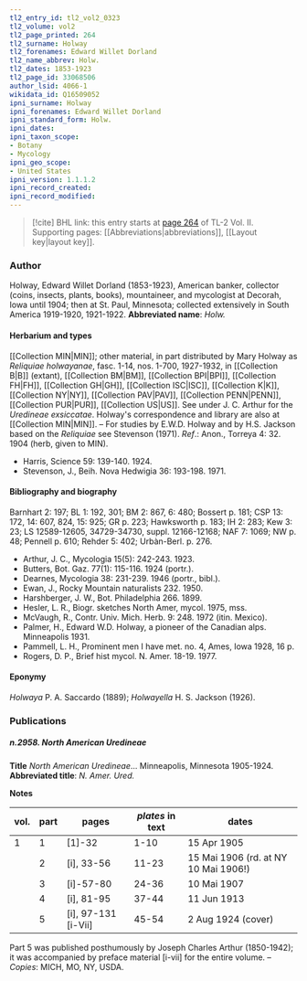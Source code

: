 ```yaml
---
tl2_entry_id: tl2_vol2_0323
tl2_volume: vol2
tl2_page_printed: 264
tl2_surname: Holway
tl2_forenames: Edward Willet Dorland
tl2_name_abbrev: Holw.
tl2_dates: 1853-1923
tl2_page_id: 33068506
author_lsid: 4066-1
wikidata_id: Q16509052
ipni_surname: Holway
ipni_forenames: Edward Willet Dorland
ipni_standard_form: Holw.
ipni_dates: 
ipni_taxon_scope: 
- Botany
- Mycology
ipni_geo_scope: 
- United States
ipni_version: 1.1.1.2
ipni_record_created: 
ipni_record_modified:
---
```



> [!cite] BHL link: this entry starts at [page 264](https://www.biodiversitylibrary.org/page/33068506) of TL-2 Vol. II.
> Supporting pages: [[Abbreviations|abbreviations]], [[Layout key|layout key]].

### Author

Holway, Edward Willet Dorland (1853-1923), American banker, collector (coins, insects, plants, books), mountaineer, and mycologist at Decorah, Iowa until 1904; then at St. Paul, Minnesota; collected extensively in South America 1919-1920, 1921-1922. 
**Abbreviated name**: *Holw.*

#### Herbarium and types

[[Collection MIN|MIN]]; other material, in part distributed by Mary Holway as *Reliquiae holwayanae*, fasc. 1-14, nos. 1-700, 1927-1932, in [[Collection B|B]] (extant), [[Collection BM|BM]], [[Collection BPI|BPI]], [[Collection FH|FH]], [[Collection GH|GH]], [[Collection ISC|ISC]], [[Collection K|K]], [[Collection NY|NY]], [[Collection PAV|PAV]], [[Collection PENN|PENN]], [[Collection PUR|PUR]], [[Collection US|US]]. See under J. C. Arthur for the *Uredineae exsiccatae*. Holway's correspondence and library are also at [[Collection MIN|MIN]]. – For studies by E.W.D. Holway and by H.S. Jackson based on the *Reliquiae* see Stevenson (1971).
*Ref*.: Anon., Torreya 4: 32. 1904 (herb, given to MIN).
- Harris, Science 59: 139-140. 1924.
- Stevenson, J., Beih. Nova Hedwigia 36: 193-198. 1971.

#### Bibliography and biography

Barnhart 2: 197; BL 1: 192, 301; BM 2: 867, 6: 480; Bossert p. 181; CSP 13: 172, 14: 607, 824, 15: 925; GR p. 223; Hawksworth p. 183; IH 2: 283; Kew 3: 23; LS 12589-12605, 34729-34730, suppl. 12166-12168; NAF 7: 1069; NW p. 48; Pennell p. 610; Rehder 5: 402; Urbàn-Berl. p. 276.
- Arthur, J. C., Mycologia 15(5): 242-243. 1923.
- Butters, Bot. Gaz. 77(1): 115-116. 1924 (portr.).
- Dearnes, Mycologia 38: 231-239. 1946 (portr., bibl.).
- Ewan, J., Rocky Mountain naturalists 232. 1950.
- Harshberger, J. W., Bot. Philadelphia 266. 1899.
- Hesler, L. R., Biogr. sketches North Amer, mycol. 1975, mss.
- McVaugh, R., Contr. Univ. Mich. Herb. 9: 248. 1972 (itin. Mexico).
- Palmer, H., Edward W.D. Holway, a pioneer of the Canadian alps. Minneapolis 1931.
- Pammell, L. H., Prominent men I have met. no. 4, Ames, Iowa 1928, 16 p.
- Rogers, D. P., Brief hist mycol. N. Amer. 18-19. 1977.

#### Eponymy

*Holwaya* P. A. Saccardo (1889); *Holwayella* H. S. Jackson (1926).

### Publications

##### n.2958. North American Uredineae

**Title**
*North American Uredineae*... Minneapolis, Minnesota 1905-1924.
**Abbreviated title**: *N. Amer. Ured.*

**Notes**

|vol.	|part	|pages	|*plates* in text	|dates|
|---	|---	|---	|---	|---	|
|1	|1	|\[1\]-32	|1-10	|15 Apr 1905|
|	|2	|\[i\], 33-56	|11-23	|15 Mai 1906 (rd. at NY 10 Mai 1906!)|
|	|3	|\[i\]-57-80	|24-36	|10 Mai 1907|
|	|4	|\[i\], 81-95	|37-44	|11 Jun 1913|
|	|5	|\[i\], 97-131 \[i-Vii\]	|45-54	|2 Aug 1924 (cover)|

Part 5 was published posthumously by Joseph Charles Arthur (1850-1942); it was accompanied by preface material \[i-vii\] for the entire volume. – *Copies*: MICH, MO, NY, USDA.

